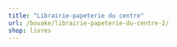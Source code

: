 ```yaml
---
title: "Librairie-papeterie du centre"
url: /bouake/librairie-papeterie-du-centre-2/
shop: livres
---
```

